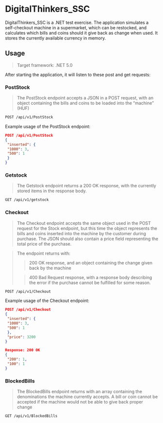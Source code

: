 # DigitalThinkers_SSC

DigitalThinkers_SSC is a .NET test exercise. The application simulates a self-checkout machine in a supermarket, which can be restocked,
and calculates which bills and coins should it give back as change when used. It stores the currently available currency in memory.

## Usage
>Target framework: .NET 5.0

After starting the application, it will listen to these post and get requests:

### PostStock
> The PostStock endpoint accepts a JSON in a POST request, with an object containing the bills and coins to be
loaded into the “machine” (HUF)

```bash
POST /api/v1/PostStock
```
Example usage of the PostStock endpoint:
```json
POST /api/v1/PostStock
{
 "inserted": {
 "1000": 3,
 "500": 1
 }
}
```
### Getstock 
> The Getstock endpoint returns a 200 OK response, with the currently stored items in the response body.

```bash
GET /api/v1/getstock
```
### Checkout 
> The Checkout endpoint accepts the same object used in the POST request for the Stock endpoint, but this time the
object represents the bills and coins inserted into the machine by the customer during purchase. The JSON
should also contain a price field representing the total price of the purchase.

> The endpoint returns with:
>> 200 OK response, and an object containing the change given back by the machine
>
>> 400 Bad Request response, with a response body describing the error if the purchase cannot be
fulfilled for some reason.


```bash
POST /api/v1/Checkout
```
Example usage of the Checkout endpoint:
```json
POST /api/v1/Checkout
{
 "inserted": {
 "1000": 3,
 "500": 1
 },
 "price": 3200
}
```
```json
Response: 200 OK
{
 "200": 1,
 "100": 1
}
```
### BlockedBills
> The BlockedBills endpoint returns with an array containing the
denominations the machine currently accepts. A bill or coin cannot be accepted if the machine would not be
able to give back proper change

```bash
GET /api/v1/BlockedBills
```
